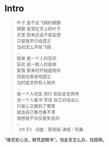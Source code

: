 # Intro

> 叶子 是不会飞翔的翅膀  
翅膀 是落在天上的叶子  
天堂 原来应该不是妄想  
只是我早已经遗忘  
当初怎么开始飞翔  
...  
孤单 是一个人的狂欢  
狂欢 是一群人的孤单  
爱情 原来的开始是陪伴  
但我也渐渐地遗忘  
当时是怎样有人陪伴  
...  
我一个人吃饭 旅行 到处走走停停  
也一个人看书 写信 自己对话谈心  
只是心又飘到了哪里  
就连自己看也看不清  
我想我不仅仅是失去你  
...  
《叶子》 词曲：陈晓娟 演唱：阿桑

“难觅安心法，聊凭遮眼书”。怕走丢怎么办，找路啊。